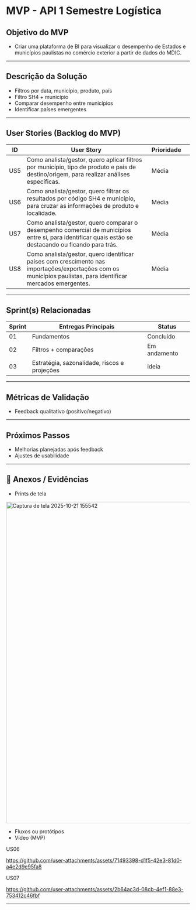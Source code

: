 #   MVP - API 1 Semestre Logística
##   Objetivo do MVP 
- Criar uma plataforma de BI para visualizar o desempenho de Estados e municípios paulistas no comércio exterior a partir de dados do MDIC.

---

##   Descrição da Solução
- Filtros por data, município, produto, país
- Filtro SH4 + município
- Comparar desempenho entre municípios 
- Identificar países emergentes  
 
---

##   User Stories (Backlog do MVP)
| ID  | User Story                                                                 | Prioridade | |
|-----|-----------------------------------------------------------------------------|------------|------------|
| US5 | Como analista/gestor, quero aplicar filtros por município, tipo de produto e país de destino/origem, para realizar análises específicas.         | Média      | |
| US6 | Como analista/gestor, quero filtrar os resultados por código SH4 e município, para cruzar as informações de produto e localidade.         | Média      | |
| US7 | Como analista/gestor, quero comparar o desempenho comercial de municípios entre si, para identificar quais estão se destacando ou ficando para trás.         | Média      | |
| US8 | Como analista/gestor, quero identificar países com crescimento nas importações/exportações com os municípios paulistas, para identificar mercados emergentes.         | Média      | |

---

##   Sprint(s) Relacionadas
| Sprint | Entregas Principais                          | Status       |
|--------|----------------------------------------------|--------------|
| 01     | Fundamentos                                  | Concluído    |
| 02     | Filtros + comparações                        | Em andamento |
| 03     | Estratégia, sazonalidade, riscos e projeções | ideia |

---

##   Métricas de Validação
- Feedback qualitativo (positivo/negativo)  

---

##   Próximos Passos
- Melhorias planejadas após feedback
- Ajustes de usabilidade
  
---

## 📂 Anexos / Evidências
- Prints de tela

<img width="1910" height="878" alt="Captura de tela 2025-10-21 155542" src="https://github.com/user-attachments/assets/c99f76c0-d15e-4b02-aab2-8d57508cf7bb" />

  
- Fluxos ou protótipos  
- Vídeo (MVP)  


US06

https://github.com/user-attachments/assets/71493398-d1f5-42e3-81d0-a4e2d9e95fa8

US07

https://github.com/user-attachments/assets/2b64ac3d-08cb-4ef1-88e3-753412c46fbf


---
